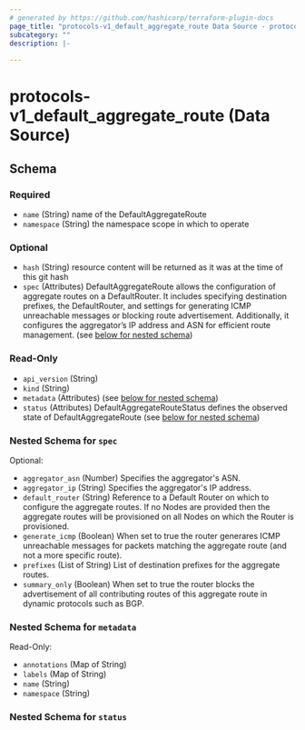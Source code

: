 ```yaml
---
# generated by https://github.com/hashicorp/terraform-plugin-docs
page_title: "protocols-v1_default_aggregate_route Data Source - protocols-v1"
subcategory: ""
description: |-
  
---
```


# protocols-v1_default_aggregate_route (Data Source)





<!-- schema generated by tfplugindocs -->
## Schema

### Required

- `name` (String) name of the DefaultAggregateRoute
- `namespace` (String) the namespace scope in which to operate

### Optional

- `hash` (String) resource content will be returned as it was at the time of this git hash
- `spec` (Attributes) DefaultAggregateRoute allows the configuration of aggregate routes on a DefaultRouter. It includes specifying destination prefixes, the DefaultRouter, and settings for generating ICMP unreachable messages or blocking route advertisement. Additionally, it configures the aggregator’s IP address and ASN for efficient route management. (see [below for nested schema](#nestedatt--spec))

### Read-Only

- `api_version` (String)
- `kind` (String)
- `metadata` (Attributes) (see [below for nested schema](#nestedatt--metadata))
- `status` (Attributes) DefaultAggregateRouteStatus defines the observed state of DefaultAggregateRoute (see [below for nested schema](#nestedatt--status))

<a id="nestedatt--spec"></a>
### Nested Schema for `spec`

Optional:

- `aggregator_asn` (Number) Specifies the aggregator's ASN.
- `aggregator_ip` (String) Specifies the aggregator's IP address.
- `default_router` (String) Reference to a Default Router on which to configure the aggregate routes.  If no Nodes are provided then the aggregate routes will be provisioned on all Nodes on which the Router is provisioned.
- `generate_icmp` (Boolean) When set to true the router generares ICMP unreachable messages for packets matching the aggregate route (and not a more specific route).
- `prefixes` (List of String) List of destination prefixes for the aggregate routes.
- `summary_only` (Boolean) When set to true the router blocks the advertisement of all contributing routes of this aggregate route in dynamic protocols such as BGP.


<a id="nestedatt--metadata"></a>
### Nested Schema for `metadata`

Read-Only:

- `annotations` (Map of String)
- `labels` (Map of String)
- `name` (String)
- `namespace` (String)


<a id="nestedatt--status"></a>
### Nested Schema for `status`
